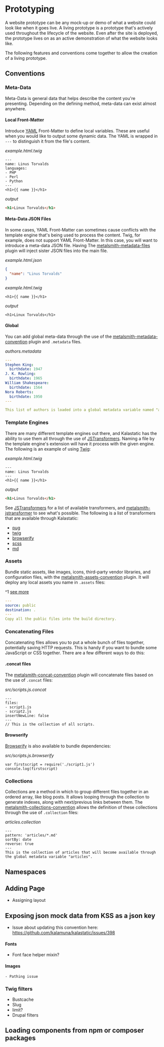 # Prototyping

A website prototype can be any mock-up or demo of what a website could look like when it goes live. A living prototype is a prototype that's actively used throughout the lifecycle of the website. Even after the site is deployed, the prototype lives on as an active demonstration of what the website looks like.

The following features and conventions come together to allow the creation of a living prototype.

## Conventions

### Meta-Data

Meta-Data is general data that helps describe the content you're presenting. Depending on the defining method, meta-data can exist almost anywhere.

#### Local Front-Matter

Introduce [YAML](http://yaml.org) Front-Matter to define local variables. These are useful when you would like to output some dynamic data. The YAML is wrapped in `---` to distinguish it from the file's content.

*example.html.twig*
``` twig
---
name: Linus Torvalds
languages:
- PHP
- Perl
- Python
---
<h1>{{ name }}</h1>
```

*output*
``` html
<h1>Linux Torvalds</h1>
```

#### Meta-Data JSON Files

In some cases, YAML Front-Matter can sometimes cause conflicts with the template engine that's being used to process the content. Twig, for example, does not support YAML Front-Matter. In this case, you will want to introduce a meta-data JSON file. Having The [metalsmith-metadata-files](https://github.com/kalamuna/metalsmith-metadata-files) plugin will inject sister JSON files into the main file.

*example.html.json*
``` json
{
  "name": "Linus Torvalds"
}
```

*example.html.twig*
``` twig
<h1>{{ name }}</h1>
```

*output*
```
<h1>Linux Torvalds</h1>
```

#### Global

You can add global meta-data through the use of the [metalsmith-metadata-convention](https://www.npmjs.com/package/metalsmith-metadata-convention) plugin and `.metadata` files.

*authors.metadata*
``` yaml
---
Stephen King:
  birthdate: 1947
J. K. Rowling:
  birthdate: 1965
William Shakespeare:
  birthdate: 1564
Nora Roberts:
  birthdate: 1950
---

This list of authors is loaded into a global metadata variable named "authors".
```

### Template Engines

There are many different template engines out there, and Kalastatic has the ability to use them all through the use of [JSTransformers](https://github.com/jstransformers/jstransformer). Naming a file by the template engine's extension will have it process with the given engine. The following is an example of using [Twig](http://twig.sensiolabs.org):

*example.html.twig*
``` twig
---
name: Linus Torvalds
---
<h1>{{ name }}</h1>
```

*output*
``` html
<h1>Linus Torvalds</h1>
```

See [JSTransformers](https://github.com/jstransformers) for a list of available transformers, and [metalsmith-jstransformer](https://www.npmjs.com/package/metalsmith-jstransformer) to see what's possible. The following is a list of transformers that are available through Kalastatic:

- [pug](http://npm.im/jstransformer-pug)
- [twig](http://npm.im/jstransformer-twig)
- [browserify](http://npm.im/jstransformer-browserify)
- [scss](http://npm.im/jstransformer-scss)
- [md](http://npm.im/jstransformer-commonmark)

### Assets

Bundle static assets, like images, icons, third-party vendor libraries, and configuration files, with the [metalsmith-assets-convention](https://github.com/robloach/metalsmith-assets-convention) plugin. It will deploy any local assets you name in `.assets` files:

^1 [see more](http://dfsfads.com)

``` yaml
---
source: public
destination: .
---
Copy all the public files into the build directory.
```

### Concatenating Files

Concatenating files allows you to put a whole bunch of files together, potentially saving HTTP requests. This is handy if you want to bundle some JavaScript or CSS together. There are a few different ways to do this:

#### .concat files

The [metalsmith-concat-convention](https://github.com/robloach/metalsmith-concat-convention) plugin will concatenate files based on the use of `.concat` files:

*src/scripts.js.concat*
```
---
files:
- script1.js
- script2.js
insertNewLine: false
---
// This is the collection of all scripts.
```

#### Browserify

[Browserify](http://browserify.org/) is also available to bundle dependencies:

*src/scripts.js.browserify*
```
var firstscript = require('./script1.js')
console.log(firstscript)
```

### Collections

Collections are a method in which to group different files together in an ordered array, like blog posts. It allows looping through the collection to generate indexes, along with next/previous links between them. The [metalsmith-collections-convention](https://www.npmjs.com/package/metalsmith-collections-convention) allows the definition of these collections through the use of `.collection` files:

*articles.collection*
```
---
pattern: 'articles/*.md'
sortBy: date
reverse: true
---
This is the collection of articles that will become available through the global metadata variable "articles".
```

## Namespaces
## Adding Page
- Assigning layout

## Exposing json mock data from KSS as a json key
- Issue about updating this convention here: https://github.com/kalamuna/kalastatic/issues/398

#### Fonts
  - Font face helper mixin?
#### Images
	- Pathing issue
### Twig filters
- Bustcache
- Slug
- limit?
- Drupal filters
## Loading components from npm or composer packages

